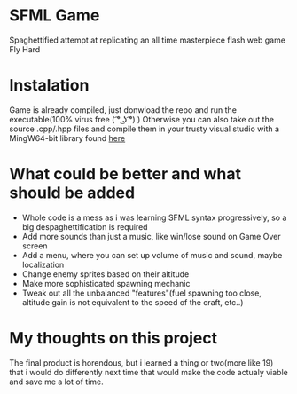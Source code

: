 # SFML Game
Spaghettified attempt at replicating an all time masterpiece flash web game Fly Hard

# Instalation
Game is already compiled, just donwload the repo and run the executable(100% virus free ( ͡° ͜ʖ ͡°) )
Otherwise you can also take out the source .cpp/.hpp files and compile them in your trusty visual studio with a MingW64-bit library found [here](https://www.sfml-dev.org/files/SFML-2.5.1-windows-gcc-7.3.0-mingw-64-bit.zip)

# What could be better and what should be added
 - Whole code is a mess as i was learning SFML syntax progressively, so a big despaghettification is required </br>
 - Add more sounds than just a music, like win/lose sound on Game Over screen</br>
 - Add a menu, where you can set up volume of music and sound, maybe localization</br>
 - Change enemy sprites based on their altitude</br>
 - Make more sophisticated spawning mechanic</br>
 - Tweak out all the unbalanced "features"(fuel spawning too close, altitude gain is not equivalent to the speed of the craft, etc..)</br>
 
 # My thoughts on this project
 The final product is horendous, but i learned a thing or two(more like 19) that i would do differently next time that would make the code actualy viable and save me a lot of time.
